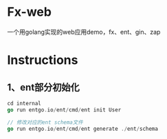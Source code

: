 # Fx-web

一个用golang实现的web应用demo，fx、ent、gin、zap

# Instructions
## 1、ent部分初始化
```go
cd internal
go run entgo.io/ent/cmd/ent init User

// 修改对应的ent schema文件
go run entgo.io/ent/cmd/ent generate ./ent/schema
```